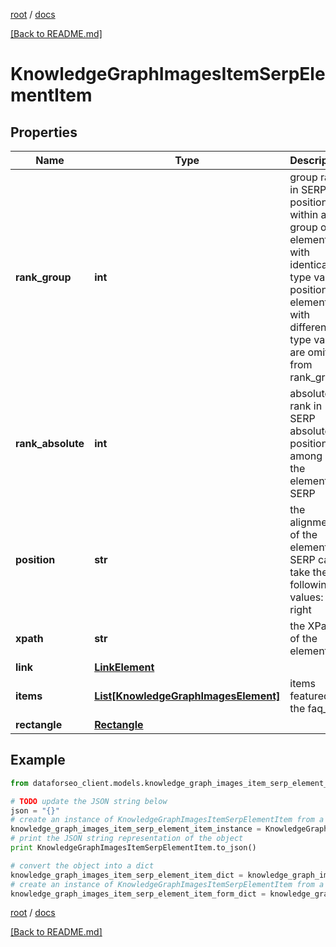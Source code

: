 [root](./../ "root") / [docs](./ "docs")

[[Back to README.md]](./../README.md "[Back to README.md]")

# KnowledgeGraphImagesItemSerpElementItem

## Properties

Name | Type | Description | Notes
------------ | ------------- | ------------- | -------------
**rank_group** | **int** | group rank in SERP position within a group of elements with identical type values positions of elements with different type values are omitted from rank_group | [optional]
**rank_absolute** | **int** | absolute rank in SERP absolute position among all the elements in SERP | [optional]
**position** | **str** | the alignment of the element in SERP can take the following values: left, right | [optional]
**xpath** | **str** | the XPath of the element | [optional]
**link** | [**LinkElement**](LinkElement.md) |  | [optional]
**items** | [**List[KnowledgeGraphImagesElement]**](KnowledgeGraphImagesElement.md) | items featured in the faq_box | [optional]
**rectangle** | [**Rectangle**](Rectangle.md) |  | [optional]

## Example

```python
from dataforseo_client.models.knowledge_graph_images_item_serp_element_item import KnowledgeGraphImagesItemSerpElementItem

# TODO update the JSON string below
json = "{}"
# create an instance of KnowledgeGraphImagesItemSerpElementItem from a JSON string
knowledge_graph_images_item_serp_element_item_instance = KnowledgeGraphImagesItemSerpElementItem.from_json(json)
# print the JSON string representation of the object
print KnowledgeGraphImagesItemSerpElementItem.to_json()

# convert the object into a dict
knowledge_graph_images_item_serp_element_item_dict = knowledge_graph_images_item_serp_element_item_instance.to_dict()
# create an instance of KnowledgeGraphImagesItemSerpElementItem from a dict
knowledge_graph_images_item_serp_element_item_form_dict = knowledge_graph_images_item_serp_element_item.from_dict(knowledge_graph_images_item_serp_element_item_dict)
```

  

[root](./../ "root") / [docs](./ "docs")

[[Back to README.md]](./../README.md "[Back to README.md]")
